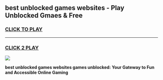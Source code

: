 
## best unblocked games websites - Play Unblocked Gmaes & Free
<h3>
<a href="https://premium.freeplayer.one?title=best_unblocked_games_websites&ref=20F">CLICK TO PLAY</a></h3>
<hr>

<h3>
<a href="https://premium.freeplayer.one?title=best_unblocked_games_websites&ref=20F">CLICK 2 PLAY</a>
  
</h3>

<a href="https://premium.freeplayer.one?title=best_unblocked_games_websites&ref=20F/"><img src="https://clearcache.store/games.png"></a>


**best unblocked games websites games unblocked: Your Gateway to Fun and Accessible Online Gaming**

